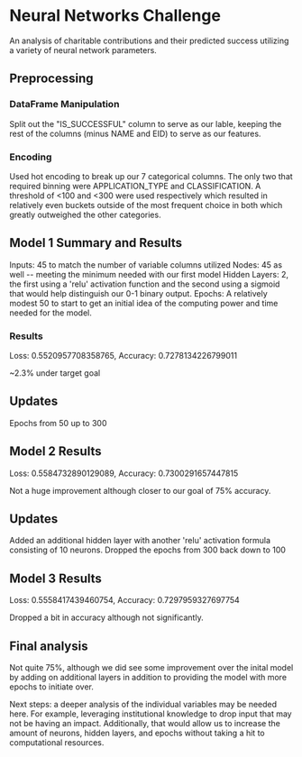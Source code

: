 # Neural Networks Challenge

An analysis of charitable contributions and their predicted success utilizing a variety of neural network parameters.

## Preprocessing

### DataFrame Manipulation

Split out the "IS_SUCCESSFUL" column to serve as our lable, keeping the rest of the columns (minus NAME and EID) to serve as our features.

### Encoding

Used hot encoding to break up our 7 categorical columns. The only two that required binning were APPLICATION_TYPE and CLASSIFICATION. A threshold of <100 and <300 were used respectively which resulted in relatively even buckets outside of the most frequent choice in both which greatly outweighed the other categories.

## Model 1 Summary and Results

Inputs: 45 to match the number of variable columns utilized
Nodes: 45 as well -- meeting the minimum needed with our first model
Hidden Layers: 2, the first using a 'relu' activation function and the second using a sigmoid that would help distinguish our 0-1 binary output.
Epochs: A relatively modest 50 to start to get an initial idea of the computing power and time needed for the model.

### Results
Loss: 0.5520957708358765, Accuracy: 0.7278134226799011

~2.3% under target goal

## Updates

Epochs from 50 up to 300

## Model 2 Results

Loss: 0.5584732890129089, Accuracy: 0.7300291657447815

Not a huge improvement although closer to our goal of 75% accuracy.

## Updates

Added an additional hidden layer with another 'relu' activation formula consisting of 10 neurons.
Dropped the epochs from 300 back down to 100

## Model 3 Results

Loss: 0.5558417439460754, Accuracy: 0.7297959327697754

Dropped a bit in accuracy although not significantly.

## Final analysis

Not quite 75%, although we did see some improvement over the inital model by adding on additional layers in addition to providing the model with more epochs to initiate over.

Next steps: a deeper analysis of the individual variables may be needed here. For example, leveraging institutional knowledge to drop input that may not be having an impact. Additionally, that would allow us to increase the amount of neurons, hidden layers, and epochs without taking a hit to computational resources.
